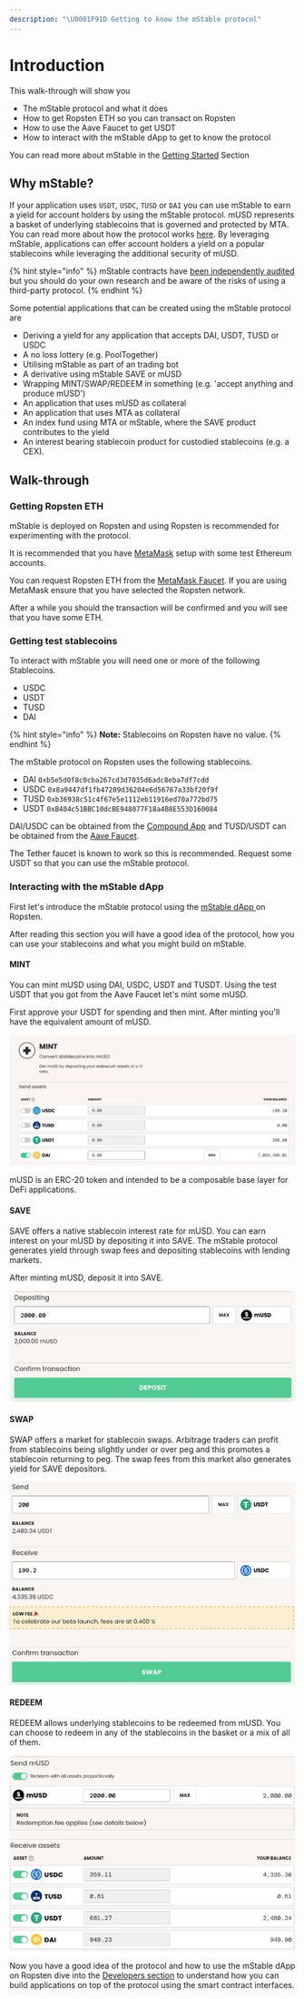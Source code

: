 ```yaml
---
description: "\U0001F91D Getting to know the mStable protocol"
---
```


# Introduction

This walk-through will show you

* The mStable protocol and what it does
* How to get Ropsten ETH so you can transact on Ropsten
* How to use the Aave Faucet to get USDT
* How to interact with the mStable dApp to get to know the protocol

You can read more about mStable in the [Getting Started](../#what-is-mstable) Section 

## Why mStable?

If your application uses `USDT`, `USDC`, `TUSD` or `DAI` you can use mStable to earn a yield for account holders by using the mStable protocol. mUSD represents a basket of underlying stablecoins that is governed and protected by MTA. You can read more about how the protocol works [here](https://docs.mstable.org/mstable-assets/massets). By leveraging mStable, applications can offer account holders a yield on a popular stablecoins while leveraging the additional security of mUSD.

{% hint style="info" %}
mStable contracts have [been independently audited](https://docs.mstable.org/protocol/security#auditing) but you should do your own research and be aware of the risks of using a third-party protocol.
{% endhint %}

Some potential applications that can be created using the mStable protocol are

* Deriving a yield for any application that accepts DAI, USDT, TUSD or USDC
* A no loss lottery \(e.g. PoolTogether\)
* Utilising mStable as part of an trading bot
* A derivative using mStable SAVE or mUSD
* Wrapping MINT/SWAP/REDEEM in something \(e.g. 'accept anything and produce mUSD'\)
* An application that uses mUSD as collateral
* An application that uses MTA as collateral
* An index fund using MTA or mStable, where the SAVE product contributes to the yield
* An interest bearing stablecoin product for custodied stablecoins \(e.g. a CEX\). 

## Walk-through

### Getting Ropsten ETH

mStable is deployed on Ropsten and using Ropsten is recommended for experimenting with the protocol.

It is recommended that you have [MetaMask](https://metamask.io/) setup with some test Ethereum accounts.

You can request Ropsten ETH from the [MetaMask Faucet](https://faucet.metamask.io/). If you are using MetaMask ensure that you have selected the Ropsten network.

After a while you should the transaction will be confirmed and you will see that you have some ETH.

### Getting test stablecoins

To interact with mStable you will need one or more of the following Stablecoins.

* USDC
* USDT
* TUSD
* DAI

{% hint style="info" %}
**Note:** Stablecoins on Ropsten have no value.
{% endhint %}

The mStable protocol on Ropsten uses the following stablecoins.

* DAI `0xb5e5d0f8c0cba267cd3d7035d6adc8eba7df7cdd`
* USDC `0x8a9447df1fb47209d36204e6d56767a33bf20f9f`
* TUSD `0xb36938c51c4f67e5e1112eb11916ed70a772bd75`
* USDT `0xB404c51BBC10dcBE948077F18a4B8E553D160084`

DAI/USDC can be obtained from the [Compound App](https://app.compound.finance/Asset/cUSDC) and TUSD/USDT can be obtained from the [Aave Faucet](https://testnet.aave.com/faucet/).

The Tether faucet is known to work so this is recommended. Request some USDT so that you can use the mStable protocol.

### Interacting with the mStable dApp

First let's introduce the mStable protocol using the [mStable dApp ](https://app-dot-mstable-ropsten.appspot.com/)on Ropsten.

After reading this section you will have a good idea of the protocol, how you can use your stablecoins and what you might build on mStable.

#### MINT

You can mint mUSD using DAI, USDC, USDT and TUSDT. Using the test USDT that you got from the Aave Faucet let's mint some mUSD.

First approve your USDT for spending and then mint. After minting you'll have the equivalent amount of mUSD.

![](../.gitbook/assets/image%20%2813%29.png)

mUSD is an ERC-20 token and intended to be a composable base layer for DeFi applications.

#### SAVE

SAVE offers a native stablecoin interest rate for mUSD. You can earn interest on your mUSD by depositing it into SAVE. The mStable protocol generates yield through swap fees and depositing stablecoins with lending markets.

After minting mUSD, deposit it into SAVE.

![](../.gitbook/assets/deposit.png)

#### SWAP

SWAP offers a market for stablecoin swaps. Arbitrage traders can profit from stablecoins being slightly under or over peg and this promotes a stablecoin returning to peg. The swap fees from this market also generates yield for SAVE depositors.

![](../.gitbook/assets/swap.png)

#### REDEEM

REDEEM allows underlying stablecoins to be redeemed from mUSD. You can choose to redeem in any of the stablecoins in the basket or a mix of all of them.

![](../.gitbook/assets/redeem.png)

Now you have a good idea of the protocol and how to use the mStable dApp on Ropsten dive into the [Developers section](integrating-mstable/developers.md) to understand how you can build applications on top of the protocol using the smart contract interfaces.

